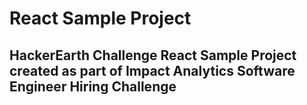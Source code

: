 # React Sample Project
## HackerEarth Challenge React Sample Project created as part of Impact Analytics Software Engineer Hiring Challenge